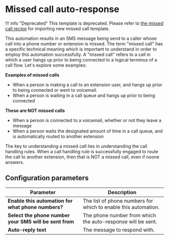 # Missed call auto-response

!!! info "Deprecated"
    This template is deprecated. Please refer to [the missed call recipe](../recipes/missed-call.md) for importing new missed call template.

This automation results in an SMS message being send to a caller whose call into a phone number or extension is missed. The term "missed call" has a specific technical meaning which is important to understand in order to employ this automation successfully. A "missed call" refers to a call in which a user hangs up prior to being connected to a logical terminus of a call flow. Let's explore some examples:

**Examples of missed calls**

* When a person is making a call to an extension user, and hangs up prior to being connected or went to voicemail.
* When a person is waiting in a call queue and hangs up prior to being connected

**These are NOT missed calls**

* When a person is connected to a voicemail, whether or not they leave a message
* When a person waits the designated amount of time in a call queue, and is automatically routed to another extension

The key to understanding a missed call lies in understanding the call handling rules. When a call handling rule is successfully engaged to route the call to another extension, then that is NOT a missed call, even if noone answers. 

## Configuration parameters

| Parameter | Description |
|-|-|
| **Enable this automation for what phone numbers?** | The list of phone numbers for which to enable this automation. |
| **Select the phone number your SMS will be sent from** | The phone number from which the auto-response will be sent. |
| **Auto-reply text** | The message to respond with. |
